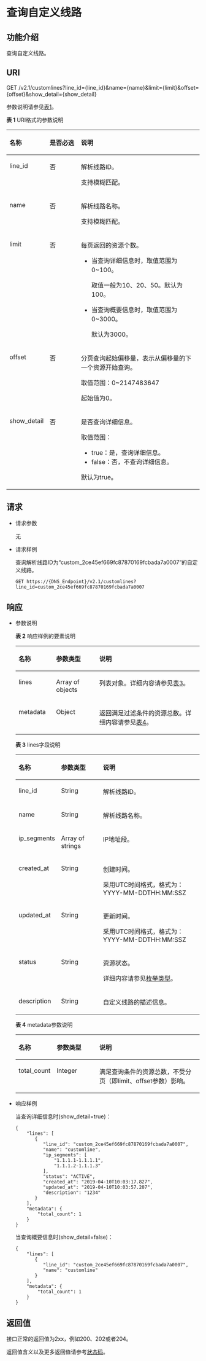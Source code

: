 # 查询自定义线路<a name="dns_api_68004"></a>

## 功能介绍<a name="section2763065016101"></a>

查询自定义线路。

## URI<a name="section53701671161015"></a>

GET /v2.1/customlines?line\_id=\{line\_id\}&name=\{name\}&limit=\{limit\}&offset=\{offset\}&show\_detail=\{show\_detail\}

参数说明请参见[表1](#table30807893173129)。

**表 1**  URI格式的参数说明

<a name="table30807893173129"></a>
<table><thead align="left"><tr id="row38661368173129"><th class="cellrowborder" valign="top" width="17.9017901790179%" id="mcps1.2.4.1.1"><p id="p14212988173129"><a name="p14212988173129"></a><a name="p14212988173129"></a>名称</p>
</th>
<th class="cellrowborder" valign="top" width="16.84168416841684%" id="mcps1.2.4.1.2"><p id="p23287688173129"><a name="p23287688173129"></a><a name="p23287688173129"></a>是否必选</p>
</th>
<th class="cellrowborder" valign="top" width="65.25652565256526%" id="mcps1.2.4.1.3"><p id="p1114682173129"><a name="p1114682173129"></a><a name="p1114682173129"></a>说明</p>
</th>
</tr>
</thead>
<tbody><tr id="row6301875173129"><td class="cellrowborder" valign="top" width="17.9017901790179%" headers="mcps1.2.4.1.1 "><p id="p5124116173129"><a name="p5124116173129"></a><a name="p5124116173129"></a>line_id</p>
</td>
<td class="cellrowborder" valign="top" width="16.84168416841684%" headers="mcps1.2.4.1.2 "><p id="p65804667173129"><a name="p65804667173129"></a><a name="p65804667173129"></a>否</p>
</td>
<td class="cellrowborder" valign="top" width="65.25652565256526%" headers="mcps1.2.4.1.3 "><p id="p56820233173129"><a name="p56820233173129"></a><a name="p56820233173129"></a>解析线路ID。</p>
<p id="p184321849193512"><a name="p184321849193512"></a><a name="p184321849193512"></a>支持模糊匹配。</p>
</td>
</tr>
<tr id="row393819528158"><td class="cellrowborder" valign="top" width="17.9017901790179%" headers="mcps1.2.4.1.1 "><p id="p19354529155"><a name="p19354529155"></a><a name="p19354529155"></a>name</p>
</td>
<td class="cellrowborder" valign="top" width="16.84168416841684%" headers="mcps1.2.4.1.2 "><p id="p18935552171513"><a name="p18935552171513"></a><a name="p18935552171513"></a>否</p>
</td>
<td class="cellrowborder" valign="top" width="65.25652565256526%" headers="mcps1.2.4.1.3 "><p id="p1393535216157"><a name="p1393535216157"></a><a name="p1393535216157"></a>解析线路名称。</p>
<p id="p94097203616"><a name="p94097203616"></a><a name="p94097203616"></a>支持模糊匹配。</p>
</td>
</tr>
<tr id="row10860175919158"><td class="cellrowborder" valign="top" width="17.9017901790179%" headers="mcps1.2.4.1.1 "><p id="p1984791"><a name="p1984791"></a><a name="p1984791"></a>limit</p>
</td>
<td class="cellrowborder" valign="top" width="16.84168416841684%" headers="mcps1.2.4.1.2 "><p id="p26550365"><a name="p26550365"></a><a name="p26550365"></a>否</p>
</td>
<td class="cellrowborder" valign="top" width="65.25652565256526%" headers="mcps1.2.4.1.3 "><p id="p0167101644611"><a name="p0167101644611"></a><a name="p0167101644611"></a>每页返回的资源个数。</p>
<a name="ul2792086474"></a><a name="ul2792086474"></a><ul id="ul2792086474"><li>当查询详细信息时，取值范围为0~100。<p id="p497219910474"><a name="p497219910474"></a><a name="p497219910474"></a>取值一般为10、20、50。默认为100。</p>
</li><li>当查询概要信息时，取值范围为0~3000。<p id="p0831611184713"><a name="p0831611184713"></a><a name="p0831611184713"></a>默认为3000。</p>
</li></ul>
</td>
</tr>
<tr id="row19638511167"><td class="cellrowborder" valign="top" width="17.9017901790179%" headers="mcps1.2.4.1.1 "><p id="p5702070419554"><a name="p5702070419554"></a><a name="p5702070419554"></a>offset</p>
</td>
<td class="cellrowborder" valign="top" width="16.84168416841684%" headers="mcps1.2.4.1.2 "><p id="p5527430219554"><a name="p5527430219554"></a><a name="p5527430219554"></a>否</p>
</td>
<td class="cellrowborder" valign="top" width="65.25652565256526%" headers="mcps1.2.4.1.3 "><p id="p35951433204916"><a name="p35951433204916"></a><a name="p35951433204916"></a>分页查询起始偏移量，表示从偏移量的下一个资源开始查询。</p>
<p id="p18898143914915"><a name="p18898143914915"></a><a name="p18898143914915"></a>取值范围：0~2147483647</p>
<p id="p13209172234718"><a name="p13209172234718"></a><a name="p13209172234718"></a>起始值为0。</p>
</td>
</tr>
<tr id="row631333302210"><td class="cellrowborder" valign="top" width="17.9017901790179%" headers="mcps1.2.4.1.1 "><p id="p1030714332224"><a name="p1030714332224"></a><a name="p1030714332224"></a>show_detail</p>
</td>
<td class="cellrowborder" valign="top" width="16.84168416841684%" headers="mcps1.2.4.1.2 "><p id="p1630815333221"><a name="p1630815333221"></a><a name="p1630815333221"></a>否</p>
</td>
<td class="cellrowborder" valign="top" width="65.25652565256526%" headers="mcps1.2.4.1.3 "><p id="p15195202082317"><a name="p15195202082317"></a><a name="p15195202082317"></a>是否查询详细信息。</p>
<p id="p209394531498"><a name="p209394531498"></a><a name="p209394531498"></a>取值范围：</p>
<a name="ul132425311502"></a><a name="ul132425311502"></a><ul id="ul132425311502"><li>true：是，查询详细信息。</li><li>false：否，不查询详细信息。</li></ul>
<p id="p12629143610418"><a name="p12629143610418"></a><a name="p12629143610418"></a>默认为true。</p>
</td>
</tr>
</tbody>
</table>

## 请求<a name="section44958995161021"></a>

-   请求参数

    无

-   请求样例

    查询解析线路ID为“custom\_2ce45ef669fc87870169fcbada7a0007”的自定义线路。

    ```
    GET https://{DNS_Endpoint}/v2.1/customlines?line_id=custom_2ce45ef669fc87870169fcbada7a0007
    ```


## 响应<a name="section40090803161031"></a>

-   参数说明

    **表 2**  响应样例的要素说明

    <a name="table21574462"></a>
    <table><thead align="left"><tr id="row41580444"><th class="cellrowborder" valign="top" width="20.41%" id="mcps1.2.4.1.1"><p id="p12572829"><a name="p12572829"></a><a name="p12572829"></a>名称</p>
    </th>
    <th class="cellrowborder" valign="top" width="23.47%" id="mcps1.2.4.1.2"><p id="p13543581"><a name="p13543581"></a><a name="p13543581"></a>参数类型</p>
    </th>
    <th class="cellrowborder" valign="top" width="56.120000000000005%" id="mcps1.2.4.1.3"><p id="p23288300"><a name="p23288300"></a><a name="p23288300"></a>说明</p>
    </th>
    </tr>
    </thead>
    <tbody><tr id="row7304143"><td class="cellrowborder" valign="top" width="20.41%" headers="mcps1.2.4.1.1 "><p id="p54764719"><a name="p54764719"></a><a name="p54764719"></a>lines</p>
    </td>
    <td class="cellrowborder" valign="top" width="23.47%" headers="mcps1.2.4.1.2 "><p id="p10465156"><a name="p10465156"></a><a name="p10465156"></a>Array of objects</p>
    </td>
    <td class="cellrowborder" valign="top" width="56.120000000000005%" headers="mcps1.2.4.1.3 "><p id="p45797138"><a name="p45797138"></a><a name="p45797138"></a>列表对象。详细内容请参见<a href="#table143231331375">表3</a>。</p>
    </td>
    </tr>
    <tr id="row2133747418458"><td class="cellrowborder" valign="top" width="20.41%" headers="mcps1.2.4.1.1 "><p id="p5781953918458"><a name="p5781953918458"></a><a name="p5781953918458"></a>metadata</p>
    </td>
    <td class="cellrowborder" valign="top" width="23.47%" headers="mcps1.2.4.1.2 "><p id="p5469790918458"><a name="p5469790918458"></a><a name="p5469790918458"></a>Object</p>
    </td>
    <td class="cellrowborder" valign="top" width="56.120000000000005%" headers="mcps1.2.4.1.3 "><p id="p5673028518536"><a name="p5673028518536"></a><a name="p5673028518536"></a>返回满足过滤条件的资源总数。详细内容请参见<a href="#table15326163971">表4</a>。</p>
    </td>
    </tr>
    </tbody>
    </table>

    **表 3**  lines字段说明

    <a name="table143231331375"></a>
    <table><thead align="left"><tr id="row10315183673"><th class="cellrowborder" valign="top" width="20.4%" id="mcps1.2.4.1.1"><p id="p19313193274"><a name="p19313193274"></a><a name="p19313193274"></a>名称</p>
    </th>
    <th class="cellrowborder" valign="top" width="23.48%" id="mcps1.2.4.1.2"><p id="p1831473572"><a name="p1831473572"></a><a name="p1831473572"></a>参数类型</p>
    </th>
    <th class="cellrowborder" valign="top" width="56.120000000000005%" id="mcps1.2.4.1.3"><p id="p143151537711"><a name="p143151537711"></a><a name="p143151537711"></a>说明</p>
    </th>
    </tr>
    </thead>
    <tbody><tr id="row6318034715"><td class="cellrowborder" valign="top" width="20.4%" headers="mcps1.2.4.1.1 "><p id="p153159311719"><a name="p153159311719"></a><a name="p153159311719"></a>line_id</p>
    </td>
    <td class="cellrowborder" valign="top" width="23.48%" headers="mcps1.2.4.1.2 "><p id="p19317339711"><a name="p19317339711"></a><a name="p19317339711"></a>String</p>
    </td>
    <td class="cellrowborder" valign="top" width="56.120000000000005%" headers="mcps1.2.4.1.3 "><p id="p631893777"><a name="p631893777"></a><a name="p631893777"></a>解析线路ID。</p>
    </td>
    </tr>
    <tr id="row23201531173"><td class="cellrowborder" valign="top" width="20.4%" headers="mcps1.2.4.1.1 "><p id="p3318131179"><a name="p3318131179"></a><a name="p3318131179"></a>name</p>
    </td>
    <td class="cellrowborder" valign="top" width="23.48%" headers="mcps1.2.4.1.2 "><p id="p931963972"><a name="p931963972"></a><a name="p931963972"></a>String</p>
    </td>
    <td class="cellrowborder" valign="top" width="56.120000000000005%" headers="mcps1.2.4.1.3 "><p id="p17319203375"><a name="p17319203375"></a><a name="p17319203375"></a>解析线路名称。</p>
    </td>
    </tr>
    <tr id="row1332215316714"><td class="cellrowborder" valign="top" width="20.4%" headers="mcps1.2.4.1.1 "><p id="p632212312714"><a name="p632212312714"></a><a name="p632212312714"></a>ip_segments</p>
    </td>
    <td class="cellrowborder" valign="top" width="23.48%" headers="mcps1.2.4.1.2 "><p id="p1532263879"><a name="p1532263879"></a><a name="p1532263879"></a>Array of strings</p>
    </td>
    <td class="cellrowborder" valign="top" width="56.120000000000005%" headers="mcps1.2.4.1.3 "><p id="p2322331079"><a name="p2322331079"></a><a name="p2322331079"></a>IP地址段。</p>
    </td>
    </tr>
    <tr id="row123233319711"><td class="cellrowborder" valign="top" width="20.4%" headers="mcps1.2.4.1.1 "><p id="p532215310713"><a name="p532215310713"></a><a name="p532215310713"></a>created_at</p>
    </td>
    <td class="cellrowborder" valign="top" width="23.48%" headers="mcps1.2.4.1.2 "><p id="p8322431277"><a name="p8322431277"></a><a name="p8322431277"></a>String</p>
    </td>
    <td class="cellrowborder" valign="top" width="56.120000000000005%" headers="mcps1.2.4.1.3 "><p id="p1932363072"><a name="p1932363072"></a><a name="p1932363072"></a>创建时间。</p>
    <p id="p7857043504"><a name="p7857043504"></a><a name="p7857043504"></a>采用UTC时间格式，格式为：YYYY-MM-DDTHH:MM:SSZ</p>
    </td>
    </tr>
    <tr id="row63231319718"><td class="cellrowborder" valign="top" width="20.4%" headers="mcps1.2.4.1.1 "><p id="p0323831178"><a name="p0323831178"></a><a name="p0323831178"></a>updated_at</p>
    </td>
    <td class="cellrowborder" valign="top" width="23.48%" headers="mcps1.2.4.1.2 "><p id="p18323531878"><a name="p18323531878"></a><a name="p18323531878"></a>String</p>
    </td>
    <td class="cellrowborder" valign="top" width="56.120000000000005%" headers="mcps1.2.4.1.3 "><p id="p11323531572"><a name="p11323531572"></a><a name="p11323531572"></a>更新时间。</p>
    <p id="p1747911685711"><a name="p1747911685711"></a><a name="p1747911685711"></a>采用UTC时间格式，格式为：YYYY-MM-DDTHH:MM:SSZ</p>
    </td>
    </tr>
    <tr id="row232318314718"><td class="cellrowborder" valign="top" width="20.4%" headers="mcps1.2.4.1.1 "><p id="p732343671"><a name="p732343671"></a><a name="p732343671"></a>status</p>
    </td>
    <td class="cellrowborder" valign="top" width="23.48%" headers="mcps1.2.4.1.2 "><p id="p1532373172"><a name="p1532373172"></a><a name="p1532373172"></a>String</p>
    </td>
    <td class="cellrowborder" valign="top" width="56.120000000000005%" headers="mcps1.2.4.1.3 "><p id="p1132320314720"><a name="p1132320314720"></a><a name="p1132320314720"></a>资源状态。</p>
    <p id="p11440205919225"><a name="p11440205919225"></a><a name="p11440205919225"></a>详细内容请参见<a href="枚举类型.md">枚举类型</a>。</p>
    </td>
    </tr>
    <tr id="row10838132718313"><td class="cellrowborder" valign="top" width="20.4%" headers="mcps1.2.4.1.1 "><p id="p11440112513454"><a name="p11440112513454"></a><a name="p11440112513454"></a>description</p>
    </td>
    <td class="cellrowborder" valign="top" width="23.48%" headers="mcps1.2.4.1.2 "><p id="p7440625134510"><a name="p7440625134510"></a><a name="p7440625134510"></a>String</p>
    </td>
    <td class="cellrowborder" valign="top" width="56.120000000000005%" headers="mcps1.2.4.1.3 "><p id="p164409259451"><a name="p164409259451"></a><a name="p164409259451"></a>自定义线路的描述信息。</p>
    </td>
    </tr>
    </tbody>
    </table>

    **表 4**  metadata参数说明

    <a name="table15326163971"></a>
    <table><thead align="left"><tr id="r1ee98e923a7c4bfcaa89e708d3fca79e"><th class="cellrowborder" valign="top" width="20.7020702070207%" id="mcps1.2.4.1.1"><p id="af493c2fde22f44069c2b5ea0467dfe89"><a name="af493c2fde22f44069c2b5ea0467dfe89"></a><a name="af493c2fde22f44069c2b5ea0467dfe89"></a>名称</p>
    </th>
    <th class="cellrowborder" valign="top" width="23.18231823182318%" id="mcps1.2.4.1.2"><p id="a581940a484df4c8294e51f11391a23c8"><a name="a581940a484df4c8294e51f11391a23c8"></a><a name="a581940a484df4c8294e51f11391a23c8"></a>参数类型</p>
    </th>
    <th class="cellrowborder" valign="top" width="56.11561156115612%" id="mcps1.2.4.1.3"><p id="a0301bbf5a1234ea3a88a104e1b4cff92"><a name="a0301bbf5a1234ea3a88a104e1b4cff92"></a><a name="a0301bbf5a1234ea3a88a104e1b4cff92"></a>说明</p>
    </th>
    </tr>
    </thead>
    <tbody><tr id="r7cc02a0ecbd24482bca90faa98114b18"><td class="cellrowborder" valign="top" width="20.7020702070207%" headers="mcps1.2.4.1.1 "><p id="a9234858cb2f447539b4b85a307884322"><a name="a9234858cb2f447539b4b85a307884322"></a><a name="a9234858cb2f447539b4b85a307884322"></a>total_count</p>
    </td>
    <td class="cellrowborder" valign="top" width="23.18231823182318%" headers="mcps1.2.4.1.2 "><p id="af14a2a2c8f0345f4811bb21dd2a9b667"><a name="af14a2a2c8f0345f4811bb21dd2a9b667"></a><a name="af14a2a2c8f0345f4811bb21dd2a9b667"></a>Integer</p>
    </td>
    <td class="cellrowborder" valign="top" width="56.11561156115612%" headers="mcps1.2.4.1.3 "><p id="a39058f9901c84eb9a776ca5cd44ede29"><a name="a39058f9901c84eb9a776ca5cd44ede29"></a><a name="a39058f9901c84eb9a776ca5cd44ede29"></a>满足查询条件的资源总数，不受分页（即limit、offset参数）影响。</p>
    </td>
    </tr>
    </tbody>
    </table>

-   响应样例

    当查询详细信息时\(show\_detail=true\)：

    ```
    {
        "lines": [
           {
              "line_id": "custom_2ce45ef669fc87870169fcbada7a0007",
              "name": "customline",
              "ip_segments": [
                  "1.1.1.1-1.1.1.1",
                  "1.1.1.2-1.1.1.3"
              ],
              "status": "ACTIVE",
              "created_at": "2019-04-10T10:03:17.827",
              "updated_at": "2019-04-10T10:03:57.207",
              "description": "1234"
           }
        ],
        "metadata": {
            "total_count": 1
        }
    }
    ```

    当查询概要信息时\(show\_detail=false\)：

    ```
    {
        "lines": [
           {  
              "line_id": "custom_2ce45ef669fc87870169fcbada7a0007",
              "name": "customline"
           }
        ],
        "metadata": {
            "total_count": 1
        }
    }
    ```


## 返回值<a name="section9249181042119"></a>

接口正常的返回值为2xx，例如200、202或者204。

返回值含义以及更多返回值请参考[状态码](状态码.md)。

